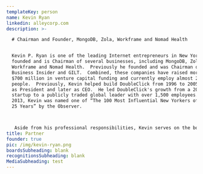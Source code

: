 ```yaml
---
templateKey: person
name: Kevin Ryan
linkedin: alleycorp.com
description: >-

  # Chairman and Founder, MongoDB, Zola, Workframe and Nomad Health


  Kevin P. Ryan is one of the leading Internet entrepreneurs in New York, having
  founded and is Chairman of several businesses, including MongoDB, Zola,
  Workframe and Nomad Health.  Previously he founded and was Chairman of
  Business Insider and GILT.  Combined, these companies have raised more than
  $700 million in venture capital funding and currently employ almost 2,000
  people.  Previously, Kevin helped build DoubleClick from 1996 to 2005, first
  as President and later as CEO.  He led DoubleClick's growth from a 20-person
  startup to a publicly traded global leader with over 1,500 employees.  In
  2013, Kevin was named one of “The 100 Most Influential New Yorkers of the Past
  25 Years” by the Observer.



   Aside from his professional responsibilities, Kevin serves on the board of Mercy Corps, is Vice Chairman of The Partnership for New York City, Chairman of the Partnership for New York City’s Innovation Council, is a member of the CFR Committee on Foreign Affairs, is on the Board of TECH:NYC and in Director Emeritus for Human Right Watch.  He previously served on the boards of Yale Corporation, INSEAD, The Trust for Governors Island, the Direct Marketing Association, The Ad Council, HotJobs and the advisory board of Doctors Without Borders.  He holds a B.A. from Yale University and an M.B.A. from INSEAD.
title: Partner
founder: true
pic: /img/kevin-ryan.png
boardsSubheading: blank
recognitionsSubheading: blank
MediaSubheading: test
---
```


